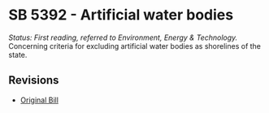 # SB 5392 - Artificial water bodies
*Status: First reading, referred to Environment, Energy & Technology.*
Concerning criteria for excluding artificial water bodies as shorelines of the state.

## Revisions
* [Original Bill](1/)